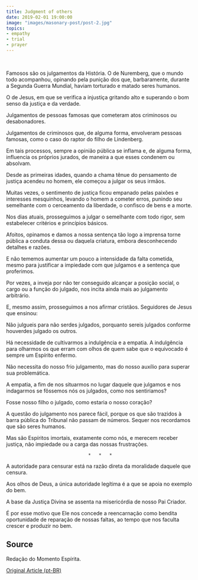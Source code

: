 ```yaml
---
title: Judgment of others
date: 2019-02-01 19:00:00
image: "images/masonary-post/post-2.jpg"
topics: 
- empathy
- trial
- prayer
---
```

 

Famosos são os julgamentos da História. O de Nuremberg, que o mundo todo
acompanhou, opinando pela punição dos que, barbaramente, durante a Segunda
Guerra Mundial, haviam torturado e matado seres humanos.

O de Jesus, em que se verifica a injustiça gritando alto e superando o bom
senso da justiça e da verdade.

Julgamentos de pessoas famosas que cometeram atos criminosos ou desabonadores.

Julgamentos de criminosos que, de alguma forma, envolveram pessoas famosas,
como o caso do raptor do filho de Lindenberg.

Em tais processos, sempre a opinião pública se inflama e, de alguma forma,
influencia os próprios jurados, de maneira a que esses condenem ou absolvam.

Desde as primeiras idades, quando a chama tênue do pensamento de justiça
acendeu no homem, ele começou a julgar os seus irmãos.

Muitas vezes, o sentimento de justiça ficou empanado pelas paixões e interesses
mesquinhos, levando o homem a cometer erros, punindo seu semelhante com o
cerceamento da liberdade, o confisco de bens e a morte.

Nos dias atuais, prosseguimos a julgar o semelhante com todo rigor, sem
estabelecer critérios e princípios básicos.

Afoitos, opinamos e damos a nossa sentença tão logo a imprensa torne pública a
conduta dessa ou daquela criatura, embora desconhecendo detalhes e razões.

E não tememos aumentar um pouco a intensidade da falta cometida, mesmo para
justificar a impiedade com que julgamos e a sentença que proferimos.

Por vezes, a inveja por não ter conseguido alcançar a posição social, o cargo
ou a função do julgado, nos incita ainda mais ao julgamento arbitrário.

E, mesmo assim, prosseguimos a nos afirmar cristãos. Seguidores de Jesus que
ensinou:

Não julgueis para não serdes julgados, porquanto sereis julgados conforme
houverdes julgado os outros.

Há necessidade de cultivarmos a indulgência e a empatia. A indulgência para
olharmos os que erram com olhos de quem sabe que o equivocado é sempre um
Espírito enfermo.

Não necessita do nosso frio julgamento, mas do nosso auxílio para superar sua
problemática.

A empatia, a fim de nos situarmos no lugar daquele que julgamos e nos
indagarmos se fôssemos nós os julgados, como nos sentiríamos?

Fosse nosso filho o julgado, como estaria o nosso coração?

A questão do julgamento nos parece fácil, porque os que são trazidos à barra
pública do Tribunal não passam de números. Sequer nos recordamos que são seres
humanos.

Mas são Espíritos imortais, exatamente como nós, e merecem receber justiça, não
impiedade ou a carga das nossas frustrações.

                                   *   *   *

A autoridade para censurar está na razão direta da moralidade daquele que
censura.

Aos olhos de Deus, a única autoridade legítima é a que se apoia no exemplo do
bem.

A base da Justiça Divina se assenta na misericórdia de nosso Pai Criador.

É por esse motivo que Ele nos concede a reencarnação como bendita oportunidade
de reparação de nossas faltas, ao tempo que nos faculta crescer e produzir no
bem.

## Source
Redação do Momento Espírita.

[Original Article (pt-BR)](http://momento.com.br/pt/ler_texto.php?id=1556)
